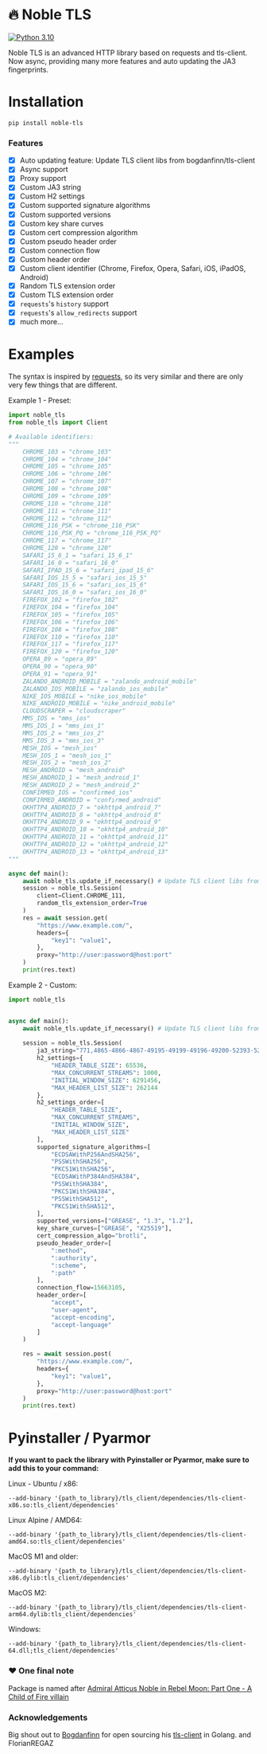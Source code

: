 # 🔥 Noble TLS

[![Python 3.10](https://img.shields.io/badge/python-3.10-blue.svg)](https://www.python.org/downloads/release/python-310/)

Noble TLS is an advanced HTTP library based on requests and tls-client.
Now async, providing many more features and auto updating the JA3 fingerprints.

# Installation
```
pip install noble-tls
```

### Features
- [x] Auto updating feature: Update TLS client libs from bogdanfinn/tls-client
- [x] Async support
- [x] Proxy support
- [x] Custom JA3 string
- [x] Custom H2 settings
- [x] Custom supported signature algorithms
- [x] Custom supported versions
- [x] Custom key share curves
- [x] Custom cert compression algorithm
- [x] Custom pseudo header order
- [x] Custom connection flow
- [x] Custom header order
- [x] Custom client identifier (Chrome, Firefox, Opera, Safari, iOS, iPadOS, Android)
- [x] Random TLS extension order
- [x] Custom TLS extension order
- [x] `requests`'s `history` support
- [x] `requests`'s `allow_redirects` support
- [x] much more...

# Examples
The syntax is inspired by [requests](https://github.com/psf/requests), so its very similar and there are only very few things that are different.


Example 1 - Preset:

```python
import noble_tls
from noble_tls import Client

# Available identifiers: 
""" 
    CHROME_103 = "chrome_103"
    CHROME_104 = "chrome_104"
    CHROME_105 = "chrome_105"
    CHROME_106 = "chrome_106"
    CHROME_107 = "chrome_107"
    CHROME_108 = "chrome_108"
    CHROME_109 = "chrome_109"
    CHROME_110 = "chrome_110"
    CHROME_111 = "chrome_111"
    CHROME_112 = "chrome_112"
    CHROME_116_PSK = "chrome_116_PSK"
    CHROME_116_PSK_PQ = "chrome_116_PSK_PQ"
    CHROME_117 = "chrome_117"
    CHROME_120 = "chrome_120"
    SAFARI_15_6_1 = "safari_15_6_1"
    SAFARI_16_0 = "safari_16_0"
    SAFARI_IPAD_15_6 = "safari_ipad_15_6"
    SAFARI_IOS_15_5 = "safari_ios_15_5"
    SAFARI_IOS_15_6 = "safari_ios_15_6"
    SAFARI_IOS_16_0 = "safari_ios_16_0"
    FIREFOX_102 = "firefox_102"
    FIREFOX_104 = "firefox_104"
    FIREFOX_105 = "firefox_105"
    FIREFOX_106 = "firefox_106"
    FIREFOX_108 = "firefox_108"
    FIREFOX_110 = "firefox_110"
    FIREFOX_117 = "firefox_117"
    FIREFOX_120 = "firefox_120"
    OPERA_89 = "opera_89"
    OPERA_90 = "opera_90"
    OPERA_91 = "opera_91"
    ZALANDO_ANDROID_MOBILE = "zalando_android_mobile"
    ZALANDO_IOS_MOBILE = "zalando_ios_mobile"
    NIKE_IOS_MOBILE = "nike_ios_mobile"
    NIKE_ANDROID_MOBILE = "nike_android_mobile"
    CLOUDSCRAPER = "cloudscraper"
    MMS_IOS = "mms_ios"
    MMS_IOS_1 = "mms_ios_1"
    MMS_IOS_2 = "mms_ios_2"
    MMS_IOS_3 = "mms_ios_3"
    MESH_IOS = "mesh_ios"
    MESH_IOS_1 = "mesh_ios_1"
    MESH_IOS_2 = "mesh_ios_2"
    MESH_ANDROID = "mesh_android"
    MESH_ANDROID_1 = "mesh_android_1"
    MESH_ANDROID_2 = "mesh_android_2"
    CONFIRMED_IOS = "confirmed_ios"
    CONFIRMED_ANDROID = "confirmed_android"
    OKHTTP4_ANDROID_7 = "okhttp4_android_7"
    OKHTTP4_ANDROID_8 = "okhttp4_android_8"
    OKHTTP4_ANDROID_9 = "okhttp4_android_9"
    OKHTTP4_ANDROID_10 = "okhttp4_android_10"
    OKHTTP4_ANDROID_11 = "okhttp4_android_11"
    OKHTTP4_ANDROID_12 = "okhttp4_android_12"
    OKHTTP4_ANDROID_13 = "okhttp4_android_13"
"""

async def main():
    await noble_tls.update_if_necessary() # Update TLS client libs from bogdanfinn/tls-client
    session = noble_tls.Session(
        client=Client.CHROME_111,
        random_tls_extension_order=True
    )
    res = await session.get(
        "https://www.example.com/",
        headers={
            "key1": "value1",
        },
        proxy="http://user:password@host:port"
    )
    print(res.text)
```

Example 2 - Custom:

```python
import noble_tls


async def main():
    await noble_tls.update_if_necessary() # Update TLS client libs from bogdanfinn/tls-client
    
    session = noble_tls.Session(
        ja3_string="771,4865-4866-4867-49195-49199-49196-49200-52393-52392-49171-49172-156-157-47-53,0-23-65281-10-11-35-16-5-13-18-51-45-43-27-17513,29-23-24,0",
        h2_settings={
            "HEADER_TABLE_SIZE": 65536,
            "MAX_CONCURRENT_STREAMS": 1000,
            "INITIAL_WINDOW_SIZE": 6291456,
            "MAX_HEADER_LIST_SIZE": 262144
        },
        h2_settings_order=[
            "HEADER_TABLE_SIZE",
            "MAX_CONCURRENT_STREAMS",
            "INITIAL_WINDOW_SIZE",
            "MAX_HEADER_LIST_SIZE"
        ],
        supported_signature_algorithms=[
            "ECDSAWithP256AndSHA256",
            "PSSWithSHA256",
            "PKCS1WithSHA256",
            "ECDSAWithP384AndSHA384",
            "PSSWithSHA384",
            "PKCS1WithSHA384",
            "PSSWithSHA512",
            "PKCS1WithSHA512",
        ],
        supported_versions=["GREASE", "1.3", "1.2"],
        key_share_curves=["GREASE", "X25519"],
        cert_compression_algo="brotli",
        pseudo_header_order=[
            ":method",
            ":authority",
            ":scheme",
            ":path"
        ],
        connection_flow=15663105,
        header_order=[
            "accept",
            "user-agent",
            "accept-encoding",
            "accept-language"
        ]
    )

    res = await session.post(
        "https://www.example.com/",
        headers={
            "key1": "value1",
        },
        proxy="http://user:password@host:port"
    )
    print(res.text)
```

# Pyinstaller / Pyarmor
**If you want to pack the library with Pyinstaller or Pyarmor, make sure to add this to your command:**

Linux - Ubuntu / x86:
```
--add-binary '{path_to_library}/tls_client/dependencies/tls-client-x86.so:tls_client/dependencies'
```

Linux Alpine / AMD64:
```
--add-binary '{path_to_library}/tls_client/dependencies/tls-client-amd64.so:tls_client/dependencies'
```

MacOS M1 and older:
```
--add-binary '{path_to_library}/tls_client/dependencies/tls-client-x86.dylib:tls_client/dependencies'
```

MacOS M2:
```
--add-binary '{path_to_library}/tls_client/dependencies/tls-client-arm64.dylib:tls_client/dependencies'
```

Windows:
```
--add-binary '{path_to_library}/tls_client/dependencies/tls-client-64.dll;tls_client/dependencies'
```
### ❤️ One final note
Package is named after [Admiral Atticus Noble in Rebel Moon: Part One - A Child of Fire villain](https://www.youtube.com/watch?v=cO-GPaASWV0)
### Acknowledgements
Big shout out to [Bogdanfinn](https://github.com/bogdanfinn) for open sourcing his [tls-client](https://github.com/bogdanfinn/tls-client) in Golang.
and FlorianREGAZ